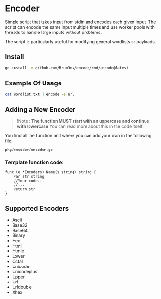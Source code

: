 # Encoder

Simple script that takes input from stdin and encodes each given input. The script can encode the same input multiple times and use worker pools with threads to handle large inputs without problems.

The script is particularly useful for modifying general wordlists or payloads.

## Install 
```bash
go install -v github.com/Brum3ns/encode/cmd/encode@latest
```

## Example Of Usage
```bash
cat wordlist.txt | encode -e url
```

## Adding a New Encoder
> !Note : **The function MUST start with an uppercase and continue with lowercase**
> You can read more about this in the code itself.


You find all the function and where you can add your own in the following file:
```bash
pkg/encoder/encoder.go
```

### Template function code:
```golang
func (e *Encoders) Name(s string) string {
	var str string
	//Your code...
    //...
	return str
}
```

## Supported Encoders
- Ascii 
- Base32 
- Base64 
- Binary 
- Hex 
- Html 
- Htmle 
- Lower 
- Octal 
- Unicode 
- Unicodeplus 
- Upper 
- Url 
- Urldouble 
- Xhex 
